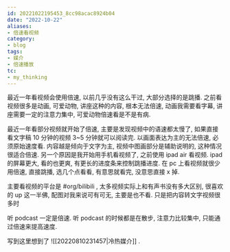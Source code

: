 ```yaml
---
id: 20221022195453_8cc98acac8924b04
date: "2022-10-22"
aliases:
- 倍速看视频
category:
- blog
tags:
- 媒介
- 倍速播放
tc:
- my_thinking
---
```


最近一年看视频会使用倍速,
    以前几乎没有这么干过,
    大部分选择的是跳播.
之前看视频很多是动画, 可爱动物, 讲座这种的内容,
    根本无法倍速, 动画我需要看字幕, 讲座需要一定的注意力集中,
    可爱动物倍速看是不是有病.

最近一年看部分视频就开始了倍速,
    主要是发现视频中的语速都太慢了,
    如果直接看文字稿 10 分钟的视频 3~5 分钟就可以阅读完.
以画面表达为主的无法倍速,
    必须原始速度看.
内容越是倾向于文字为主,
    视频中图画部分是辅助说明的,
    这种情况很适合倍速.
另一个原因是我开始用手机看视频了,
    之前使用 ipad air 看视频.
    ipad 的屏幕更大, 看的也更爽,
    有更长的进度条来控制跳播进度.
在 pc 上看视频就很少用倍速,
    直接跳播, 选几个点看看,
    有意思就看完, 没意思直接 x 掉.

主要看视频的平台是 #org/bilibili ,
    太多视频实际上和有声书没有多大区别,
    很喜欢的 up 这一半佛, 配图对我来说可有可无, 主要是也不看.
只是把内容转文字视频很多时

听 podcast 一定是倍速.
听 podcast 的时候都是在散步,
    注意力比较集中,
    只能通过倍速来提高速度.

写到这里想到了 ![[20220810231457|冷热媒介]] .

